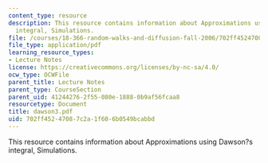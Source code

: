 ```yaml
---
content_type: resource
description: This resource contains information about Approximations using Dawson?s
  integral, Simulations.
file: /courses/18-366-random-walks-and-diffusion-fall-2006/702ff45247087c2a1f606b0549bcabbd_dawson3.pdf
file_type: application/pdf
learning_resource_types:
- Lecture Notes
license: https://creativecommons.org/licenses/by-nc-sa/4.0/
ocw_type: OCWFile
parent_title: Lecture Notes
parent_type: CourseSection
parent_uid: 41244276-2f55-080e-1888-0b9af56fcaa8
resourcetype: Document
title: dawson3.pdf
uid: 702ff452-4708-7c2a-1f60-6b0549bcabbd
---
```

This resource contains information about Approximations using Dawson?s integral, Simulations.